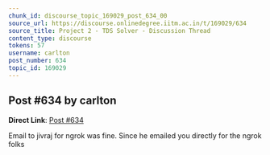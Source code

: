 ```yaml
---
chunk_id: discourse_topic_169029_post_634_00
source_url: https://discourse.onlinedegree.iitm.ac.in/t/169029/634
source_title: Project 2 - TDS Solver - Discussion Thread
content_type: discourse
tokens: 57
username: carlton
post_number: 634
topic_id: 169029
---
```


## Post #634 by carlton

**Direct Link**: [Post #634](https://discourse.onlinedegree.iitm.ac.in/t/169029/634)

Email to jivraj for ngrok was fine. Since he emailed you directly for the ngrok folks
